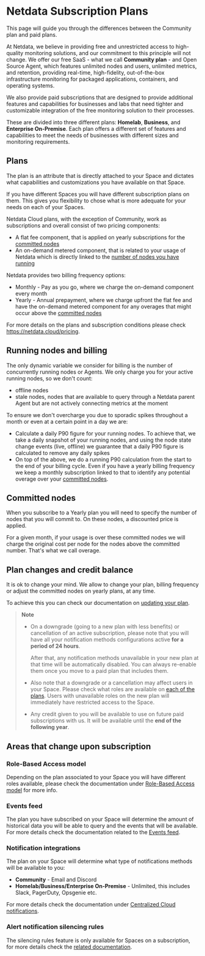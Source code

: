 # Netdata Subscription Plans

This page will guide you through the differences between the Community plan and paid plans.

At Netdata, we believe in providing free and unrestricted access to high-quality monitoring solutions, and our commitment to this principle will not change. We offer our free SaaS - what we call **Community plan** - and Open Source Agent, which features unlimited nodes and users, unlimited metrics, and retention, providing real-time, high-fidelity, out-of-the-box infrastructure monitoring for packaged applications, containers, and operating systems.

We also provide paid subscriptions that are designed to provide additional features and capabilities for businesses and labs that need tighter and customizable integration of the free monitoring solution to their processes.

These are divided into three different plans: **Homelab**, **Business**, and **Enterprise On-Premise**. Each plan offers a different set of features and capabilities to meet the needs of businesses with different sizes and monitoring requirements.

## Plans

The plan is an attribute that is directly attached to your Space and dictates what capabilities and customizations you have available on that Space.

If you have different Spaces you will have different subscription plans on them. This gives you flexibility to chose what is more adequate for your needs on each of your Spaces.

Netdata Cloud plans, with the exception of Community, work as subscriptions and overall consist of two pricing components:

- A flat fee component, that is applied on yearly subscriptions for the [committed nodes](#committed-nodes)
- An on-demand metered component, that is related to your usage of Netdata which is directly linked to the [number of nodes you have running](#running-nodes-and-billing)

Netdata provides two billing frequency options:

- Monthly - Pay as you go, where we charge the on-demand component every month
- Yearly - Annual prepayment, where we charge upfront the flat fee and have the on-demand metered component for any overages that might occur above the [committed nodes](#committed-nodes)

For more details on the plans and subscription conditions please check <https://netdata.cloud/pricing>.

## Running nodes and billing

The only dynamic variable we consider for billing is the number of concurrently running nodes or Agents. We only charge you for your active running nodes, so we don't count:

- offline nodes
- stale nodes, nodes that are available to query through a Netdata parent Agent but are not actively connecting metrics at the moment

To ensure we don't overcharge you due to sporadic spikes throughout a month or even at a certain point in a day we are:

- Calculate a daily P90 figure for your running nodes. To achieve that, we take a daily snapshot of your running nodes, and using the node state change events (live, offline) we guarantee that a daily P90 figure is calculated to remove any daily spikes
- On top of the above, we do a running P90 calculation from the start to the end of your billing cycle. Even if you have a yearly billing frequency we keep a monthly subscription linked to that to identify any potential overage over your [committed nodes](#committed-nodes).

## Committed nodes

When you subscribe to a Yearly plan you will need to specify the number of nodes that you will commit to. On these nodes, a discounted price is applied.

For a given month, if your usage is over these committed nodes we will charge the original cost per node for the nodes above the committed number. That's what we call overage.

## Plan changes and credit balance

It is ok to change your mind. We allow to change your plan, billing frequency or adjust the committed nodes on yearly plans, at any time.

To achieve this you can check our documentation on [updating your plan](https://github.com/netdata/netdata/blob/master/docs/cloud/manage/view-plan-billing.md#update-a-subscription-plan).

> **Note**
>
> - On a downgrade (going to a new plan with less benefits) or cancellation of an active subscription, please note that you will have all your notification methods configurations active **for a period of 24 hours**.
>
>   After that, any notification methods unavailable in your new plan at that time will be automatically disabled. You can always re-enable them once you move to a paid plan that includes them.
>
> - Also note that a downgrade or a cancellation may affect users in your Space. Please check what roles are available on [each of the plans](#areas-that-change-upon-subscription). Users with unavailable roles on the new plan will immediately have restricted access to the Space.
>
> - Any credit given to you will be available to use on future paid subscriptions with us. It will be available until the **end of the following year**.

## Areas that change upon subscription

### Role-Based Access model

Depending on the plan associated to your Space you will have different roles available, please check the documentation under [Role-Based Access model](https://github.com/netdata/netdata/blob/master/docs/cloud/manage/role-based-access.md) for more info.

### Events feed

The plan you have subscribed on your Space will determine the amount of historical data you will be able to query and the events that will be available. For more details check the documentation related to the [Events feed](https://github.com/netdata/netdata/blob/master/docs/cloud/insights/events-feed.md).

### Notification integrations

The plan on your Space will determine what type of notifications methods will be available to you:

- **Community** - Email and Discord
- **Homelab/Business/Enterprise On-Premise** - Unlimited, this includes Slack, PagerDuty, Opsgenie etc.

For more details check the documentation under [Centralized Cloud notifications](/docs/alerts-&-notifications/notifications/centralized-cloud-notifications).

### Alert notification silencing rules

The silencing rules feature is only available for Spaces on a subscription, for more details check the [related documentation](https://github.com/netdata/netdata/blob/master/docs/cloud/alerts-notifications/manage-alert-notification-silencing-rules.md).
